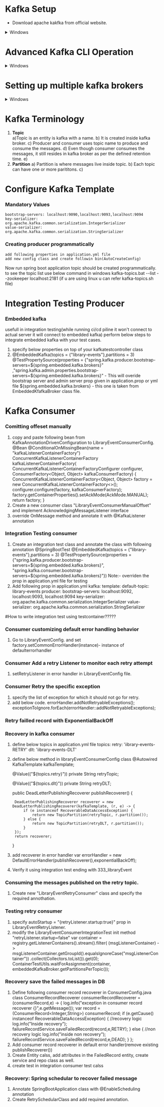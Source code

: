 # Kafka Setup 
- Download apache kakfka from official website.
 <details><summary>Windows</summary>
 <p>
 
 - Navigate to **bin/windows** directory.
 
 ### Start Zookeeper and Kafka Broker
  
  - Start zookeeper using below command.
  	```
	zookeeper-server-start.bat ..\..\config\zookeeper.properties
	```
  - Follow below steps in order to start broker
  
   	- Add below properties in server.properties
	
	```
	listeners=PLAINTEXT://:9092
	auto.create.topics.enable=false
	```
	- Now run below command.
	```
	kafka-server-start.bat ..\..\config\server.properties
	```
### Create Topic, Produce and consume message using CLI
	 
  - Make sure zookeeper and kafka broker is up and running
	 
    - Use below command to create new topic this is applicable for kafka version>= 2.13 .
	 ```
	 kafka-topics.bat --bootstrap-server localhost:9092 --topic myfirsttopic --create  --replication-factor 3 --partitions 4
	 ```
  - Instantiate a console producer
	   - If we do not pass key, the messages will be sent to different parition and you will not get the messages in order, if we want to maintian order we have to pass the key so that message get the same partiton.
	   - Without key
	 ```
	 kafka-console-producer.bat --broker-list localhost:9092 --topic myfirsttopic
	 ```
	 - With Key
	 ```
	kafka-console-producer.bat --broker-list localhost:9092 --topic myfirsttopic --property parse.key=true --property key.separator=,
	 ```
- Instantiate a console consumer (--from-beginning is used to read the past messaged as well if we do not use it then it will read only future messages)
	 - Without key
	 ```
	 kafka-console-consumer.bat --bootstrap-server localhost:9092 --topic myfirsttopic --from-beginning
	 ```
	 - With key
	 ```
	 kafka-console-consumer.bat --bootstrap-server localhost:9092 --topic myfirsttopic --from-beginning  --property print.key=true --property key.separator=,
	 ```	 	 
 </p>
 </details>
 
 
 # Advanced Kafka CLI Operation
 <details><summary>Windows</summary>
<p>
	 
 - List down topics in a cluster
 ```
kafka-topics.bat --bootstrap-server localhost:9092 --list
```
- Describe topic, by default it describe all the topic, but if we specify topic name it will show details of specified topic only.
```
kafka-topics.bat --bootstrap-server localhost:9092 --describe
kafka-topics.bat --bootstrap-server localhost:9092 --describe <topic-name>
```
- View Consumer group
```
kafka-consumer-groups.bat --bootstrap-server localhost:9092 --list
```
- Create Consumer in a specific group
```
kafka-console-consumer.bat --bootstrap-server localhost:9092 --topic myfirsttopic --group <consumer group name>
```
- Analyzing commit logs
```
>kafka-run-class.bat kafka.tools.DumpLogSegments --deep-iteration --files /tmp/kafka-logs/myfirsttopic-0/00000000000000000000.log
```
	 
</p>
</details>
 	
# Setting up multiple kafka brokers
 <details><summary>Windows</summary>
<p>
	 
 - New server.properties file with new brokers details need to be created
 ```
broker.id=<unique broker id>
listeners=PLIAINTEXT:localhost:<unique port>
log.dirs = <log directory>
auto.create.topics.enable = false<optional value>
```
- Use below command to create topic on all the brokers
```
kafka-topics.bat -bootstrap-server localhost:9092 localhost:9093 localhost:9094 -topic test-topic -create --replication-factor 3 --partitions 4
```
- Crea
	 
</p>
</details>	
		
# Kafka Terminology
 1. **Topic**  
 	a)Topic is an entity is kafka with a name.
	b) It is created inside kafka broker.
	c) Producer and consumer uses topic name to produce and consume the messages.
	d) Even though consumer consumes the messages, it still resides in kafka broker as per the defined retention time.
	e)
2. **Partition**
	a) Partition is where messages live inside topic.
	b) Each topic can have one or more parititons.
	c)
		
# Configure Kafka Template
  ### Mandatory Values
  	bootstrap-servers: localhost:9090,localhost:9093,localhost:9094
	key-serializer: org.apache.kafka.common.serialization.IntegerSerializer
	value-serializer: org.apache.kafka.common.serialization.StringSerializer
### Creating producer programmatically
	add following properties in application.yml file
	add new config class and create followin bin(AutoCreateConfig)
Now run spring boot application topic should be created programmatically. to see the topic list use below command in windows
 kafka-topics.bat --list --zookeeper localhost:2181 (if u are using linux u can refer kafka-topics.sh file)
	
# Integration Testing Producer
### Embedded kafka
 usefull in integration testing(while running ci/cd piline it won't connect to actual server it will connect to embedded kafka)
 perform below steps to integrate embedded kafka with your test cases.
 1. specify below properties on top of your kafkatestcontroller class
 2. @EmbeddedKafka(topics = {"library-events"},partitions = 3)
   @TestPropertySource(properties = {"spring.kafka.producer.bootstrap-servers=${spring.embedded.kafka.brokers}"
   ,"spring.kafka.admin.properties.bootstrap-servers=${spring.embedded.kafka.brokers}" - 
   This will overide bootstrap server and admin server prop given in  application.prop or yml file
   ${spring.embedded.kafka.brokers}  - this one is taken from EmbeddedKfafkaBroker class file.
   
   
# Kafka Consumer
 ### Comitting offeset manually
 1. copy and paste following bean from KafkaAnnotationDrivenConfiguration to LibraryEventConsumerConfig.
  @Bean
	@ConditionalOnMissingBean(name = "kafkaListenerContainerFactory")
	ConcurrentKafkaListenerContainerFactory<?, ?> kafkaListenerContainerFactory(
			ConcurrentKafkaListenerContainerFactoryConfigurer configurer,
			ConsumerFactory<Object, Object> kafkaConsumerFactory) {
		ConcurrentKafkaListenerContainerFactory<Object, Object> factory = new ConcurrentKafkaListenerContainerFactory<>();
		configurer.configure(factory, kafkaConsumerFactory);
		factory.getContainerProperties().setAckMode(AckMode.MANUAL);
		return factory;
	}
2. Create a new consumer class "LibraryEventConsumerManualOffset" and implement AcknowledgingMessageListener interface 
3. override OnMessage method and annotate it with @KafkaListener annotation

### Integration Testing consumer
 1. Create an integration test class and annotate the class with following annotation
  @SpringBootTest
  @EmbeddedKafka(topics = {"library-events"},partitions = 3)
  @TestPropertySource(properties = {"spring.kafka.producer.bootstrap-servers=${spring.embedded.kafka.brokers}",
		"spring.kafka.consumer.bootstrap-servers=${spring.embedded.kafka.brokers}"})
 Note:- overriden the prop in application.yml file for testing
 2. Add following prop in application.yml
    kafka:
    template:
      default-topic: library-events
  producer:
      bootstrap-servers: localhost:9092, localhost:9093, localhost:9094
      key-serializer: org.apache.kafka.common.serialization.IntegerSerializer
      value-serializer: org.apache.kafka.common.serialization.StringSerializer
      
 #How to write integration test using testcontainer?????
 
 
### Consumer  customizing default error handling behavior 
 1. Go to LibraryEventConfig. and set factory.setCommonErrorHandler(instance)- instance of defaulterrorhandler

### Consumer  Add a retry Listener to monitor each retry attempt
1. setRetryListener in error handler in LibraryEventConfig file.

### Consumer  Retry the specific exception
1. specify the list of exception for which it should not go for retry.
2. add below code.
  errorHandler.addNotRetryableExceptions();
 exceptionToIgnore.forEach(errorHandler::addNotRetryableExceptions);

### Retry failled record with ExponentialBackOff
### Recovery in kafka consumer
1. define below topics in application.yml file
 topics: 
  retry: 'iibrary-events-RETRY'
  dlt: 'iibrary-events-DLT' 
2. define below method in libraryEventConsumerConfig class
     @Autowired
	KafkaTemplate kafkaTemplate;

	@Value(("${topics.retry}"))
	private String retryTopic;
	
	@Value(("${topics.dlt}"))
	private String retryDLT;
	
	public DeadLetterPublishingRecoverer publishRecoverer() {

		DeadLetterPublishingRecoverer recoverer = new DeadLetterPublishingRecoverer(kafkaTemplate, (r, e) -> {
			if (e instanceof RecoverableDataAccessException) {
				return new TopicPartition(retryTopic, r.partition());
			} else {
				return new TopicPartition(retryDLT, r.partition());
			}
		});
		return recoverer;
	}
	
3. add recoverer in error handler
   var errorHandler = new DefaultErrorHandler(publishRecoverer(),exponentialBackOff);
4. Verify it using integration test ending with 333_libraryEvent

### Consuming the messages published on the retry topic.
1. Create new "LibraryEventRetryConsumer" class and specify the required annothation.
### Testing retry consumer
1. specify autoStartup = "{retryListener.startup:true}" prop in LibraryEventRetryListener.
2. modify the LibraryEventConsumerIntegrationTest init method
"retryListener.startup=false"
var container =	registry.getListenerContainers().stream().filter(
				(msgListenerContainer) -> msgListenerContainer.getGroupId().equalsIgnoreCase("msgListenerContainer"))
				.collect(Collectors.toList()).get(0);
	ContainerTestUtils.waitForAssignment(container, embeddedKafkaBroker.getPartitionsPerTopic());
 
 ### Recovery save the failed messages in DB
 1. Define following consumer record recoverer in ConsumerConfig.java class
   ConsumerRecordRecoverer  consumerRecordRecoverer = (consumerRecord,e) -> {
		log.info("exception in consumer record recoverer {}",e.getMessage());
		var record = (ConsumerRecord<Integer,String>) consumerRecord;
		if (e.getCause() instanceof RecoverableDataAccessException) {
			//recovery logic
			log.info("Inside recovery");
			failureRecordService.saveFailedRecord(record,e,RETRY);
		} else {
			//non recovery logic
			log.info("inside non recovery");
			failureRecordService.saveFailedRecord(record,e,DEAD);
		}
	};
2. Add consumer record recoverer in default error handler(remove existing publishRecoverer())
3. Create Entity calss, add attributes in the FailedRecord entity, create service and repo class as well.
4. create test in integration consumer test calss

### Recovery: Spring schedular to recover failed message
1. Annotate SpringBootApplication class with @EnableScheduling annotation
2. Create RetrySchedularClass and add required annotation.

